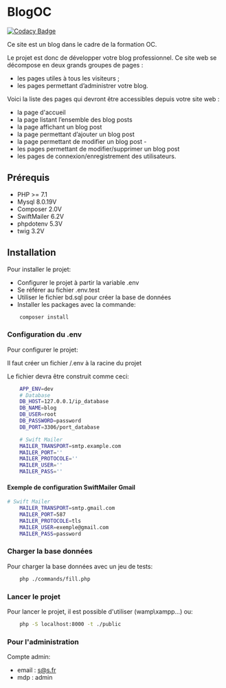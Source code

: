 # BlogOC

[![Codacy Badge](https://api.codacy.com/project/badge/Grade/33a24272cf9f4e90bf63cb5989587b8a)](https://app.codacy.com/gh/asainama/blog?utm_source=github.com&utm_medium=referral&utm_content=asainama/blog&utm_campaign=Badge_Grade)

Ce site est un blog dans le cadre de la formation OC.

Le projet est donc de développer votre blog professionnel. Ce site web se décompose en deux grands groupes de pages :

-   les pages utiles à tous les visiteurs ;
-   les pages permettant d’administrer votre blog.

Voici la liste des pages qui devront être accessibles depuis votre site web :

-   la page d'accueil
-   la page listant l’ensemble des blog posts
-   la page affichant un blog post
-   la page permettant d’ajouter un blog post
-   la page permettant de modifier un blog post -
-   les pages permettant de modifier/supprimer un blog post
-   les pages de connexion/enregistrement des utilisateurs.

## Prérequis

-   PHP >= 7.1
-   Mysql 8.0.19V
-   Composer 2.0V
-   SwiftMailer 6.2V
-   phpdotenv 5.3V
-   twig 3.2V
  
## Installation

Pour installer le projet:

-   Configurer le projet à partir la variable .env
-   Se référer au fichier .env.test
-   Utiliser le fichier bd.sql pour créer la base de données
-   Installer les packages avec la commande:  

```bash
    composer install
```

### Configuration du .env

Pour configurer le projet:

Il faut créer un fichier /.env à la racine du projet

Le fichier devra être construit comme ceci:

```bash
    APP_ENV=dev
    # Database
    DB_HOST=127.0.0.1/ip_database
    DB_NAME=blog
    DB_USER=root
    DB_PASSWORD=password
    DB_PORT=3306/port_database

    # Swift Mailer
    MAILER_TRANSPORT=smtp.example.com
    MAILER_PORT=''
    MAILER_PROTOCOLE=''
    MAILER_USER=''
    MAILER_PASS=''
```


#### Exemple de configuration SwiftMailer Gmail

```bash
# Swift Mailer
    MAILER_TRANSPORT=smtp.gmail.com
    MAILER_PORT=587
    MAILER_PROTOCOLE=tls
    MAILER_USER=exemple@gmail.com
    MAILER_PASS=password
```

### Charger la base données

Pour charger la base données avec un jeu de tests:

```bash
    php ./commands/fill.php
```

### Lancer le projet

Pour lancer le projet, il est possible d'utiliser (wamp\xampp...) ou:

```bash
    php -S localhost:8000 -t ./public
```

### Pour l'administration

Compte admin:

-   email : s@s.fr
-   mdp : admin
